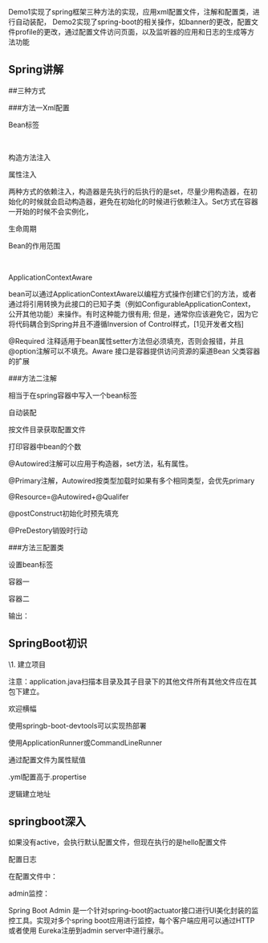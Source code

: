 Demo1实现了spring框架三种方法的实现，应用xml配置文件，注解和配置类，进行自动装配，
Demo2实现了spring-boot的相关操作，如banner的更改，配置文件profile的更改，通过配置文件访问页面，以及监听器的应用和日志的生成等方法功能




## Spring讲解

##三种方式

###方法一Xml配置

Bean标签

​                                            

构造方法注入



属性注入



两种方式的依赖注入，构造器是先执行的后执行的是set，尽量少用构造器，在初始化的时候就会启动构造器，避免在初始化的时候进行依赖注入。Set方式在容器一开始的时候不会实例化，

生命周期



Bean的作用范围

​

ApplicationContextAware

bean可以通过ApplicationContextAware以编程方式操作创建它们的方法，或者通过将引用转换为此接口的已知子类（例如ConfigurableApplicationContext，公开其他功能）来操作。有时这种能力很有用; 但是，通常你应该避免它，因为它将代码耦合到Spring并且不遵循Inversion of Control样式，[1见开发者文档]

@Required 注释适用于bean属性setter方法但必须填充，否则会报错，并且@option注解可以不填充。Aware 接口是容器提供访问资源的渠道Bean 父类容器的扩展

###方法二注解

  

相当于在spring容器中写入一个bean标签

自动装配 
  

按文件目录获取配置文件



打印容器中bean的个数



@Autowired注解可以应用于构造器，set方法，私有属性。

@Primary注解，Autowired按类型加载时如果有多个相同类型，会优先primary

@Resource=@Autowired+@Qualifer

@postConstruct初始化时预先填充

@PreDestory销毁时行动

###方法三配置类



设置bean标签   



容器一



容器二



输出：



   

##  SpringBoot初识

\1. 建立项目


注意：application.java扫描本目录及其子目录下的其他文件所有其他文件应在其包下建立。

欢迎横幅




使用springb-boot-devtools可以实现热部署

使用ApplicationRunner或CommandLineRunner


通过配置文件为属性赋值


   

.yml配置高于.propertise


   逻辑建立地址




 

 

## springboot深入

   


如果没有active，会执行默认配置文件，但现在执行的是hello配置文件

配置日志



在配置文件中：



admin监控：

Spring Boot Admin 是一个针对spring-boot的actuator接口进行UI美化封装的监控工具。实现对多个spring boot应用进行监控，每个客户端应用可以通过HTTP或者使用 Eureka注册到admin server中进行展示。

   

